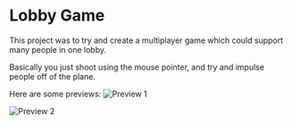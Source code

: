 # Lobby Game

This project was to try and create a multiplayer game which could support many people in one lobby.

Basically you just shoot using the mouse pointer, and try and impulse people off of the plane.

Here are some previews:
![Preview 1](https://github.com/AryaaSk/lobbyGame/blob/master/Previews/Preview1.png?raw=true)

![Preview 2](https://github.com/AryaaSk/lobbyGame/blob/master/Previews/Preview2.png?raw=true)